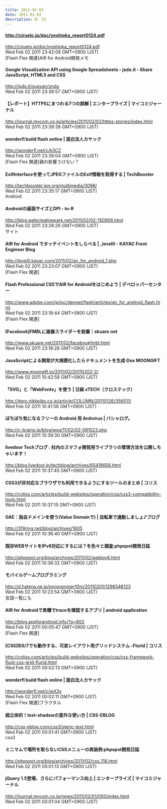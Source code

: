 ```yaml
---
title: 2011-02-02
date: 2011-02-02
description: B! 23
---
```


#### http://ciruelo.jp/doc/yoshioka_report0124.pdf
http://ciruelo.jp/doc/yoshioka_report0124.pdf<br>
Wed Feb 02 2011 23:42:08 GMT+0900 (JST)<br>
[Flash Flex 関連]AIR for Android開発メモ


#### Google Visualization API using Google Spreadsheets - jsdo.it - Share JavaScript, HTML5 and CSS
http://jsdo.it/sugyan/zndu<br>
Wed Feb 02 2011 23:39:57 GMT+0900 (JST)<br>


#### 【レポート】HTTPSにまつわる7つの誤解 | エンタープライズ | マイコミジャーナル
http://journal.mycom.co.jp/articles/2011/02/02/https-stories/index.html<br>
Wed Feb 02 2011 23:39:39 GMT+0900 (JST)<br>


#### wonderfl build flash online | 面白法人カヤック
http://wonderfl.net/c/k3CZ<br>
Wed Feb 02 2011 23:39:04 GMT+0900 (JST)<br>
[Flash Flex 関連]親の影響うけない？


#### ExifInterfaceを使ってJPEGファイルのExif情報を取得する | TechBooster
http://techbooster.jpn.org/multimedia/3098/<br>
Wed Feb 02 2011 23:35:17 GMT+0900 (JST)<br>
Android


#### Androidの画面サイズとDPI - to-R
http://blog.webcreativepark.net/2011/02/02-150906.html<br>
Wed Feb 02 2011 23:26:26 GMT+0900 (JST)<br>
サイト


#### AIR for Android でタッチイベントをしらべる | _level0 - KAYAC Front Engineer Blog
http://level0.kayac.com/2011/02/air_for_android_1.php<br>
Wed Feb 02 2011 23:23:07 GMT+0900 (JST)<br>
[Flash Flex 関連]


#### Flash Professional CS5でAIR for Androidをはじめよう | デベロッパーセンター
http://www.adobe.com/jp/joc/devnet/flash/articles/air_for_android_flash.html<br>
Wed Feb 02 2011 23:18:44 GMT+0900 (JST)<br>
[Flash Flex 関連]


#### [Facebook]FMBLに画像スライダーを設置｜skuare.net
http://www.skuare.net/2011/02/facebookfmbl.html<br>
Wed Feb 02 2011 23:18:28 GMT+0900 (JST)<br>


#### JavaScriptによる開発が大規模化したらドキュメントを生成·Dox MOONGIFT
http://www.moongift.jp/2011/02/20110202-2/<br>
Wed Feb 02 2011 10:42:58 GMT+0900 (JST)<br>


#### 「SVG」と「WebFonts」を使う | 日経 xTECH（クロステック）
http://itpro.nikkeibp.co.jp/article/COLUMN/20110126/356511/<br>
Wed Feb 02 2011 10:41:58 GMT+0900 (JST)<br>


#### ぼちぼち気になるフリーの Android 用 Antivirus | バシャログ。
http://c-brains.jp/blog/wsg/11/02/02-091523.php<br>
Wed Feb 02 2011 10:39:30 GMT+0900 (JST)<br>


#### livedoor Techブログ : 社内のスマフォ開発用ライブラリの管理方法を公開しちゃいます！
http://blog.livedoor.jp/techblog/archives/65418656.html<br>
Wed Feb 02 2011 10:37:45 GMT+0900 (JST)<br>


####   CSS3が非対応なブラウザでも利用できるようにするツールのまとめ | コリス
http://coliss.com/articles/build-websites/operation/css/css3-compatibility-tools.html<br>
Wed Feb 02 2011 10:37:15 GMT+0900 (JST)<br>


#### GAE：独自ドメインを使う(Value Domainで) | 自転車で通勤しましょ♪ブログ
http://319ring.net/blog/archives/1605<br>
Wed Feb 02 2011 10:36:40 GMT+0900 (JST)<br>


#### 既存WEBサイトをIPv6対応にするには？を色々と調査:phpspot開発日誌
http://phpspot.org/blog/archives/2011/02/webipv6.html<br>
Wed Feb 02 2011 10:36:32 GMT+0900 (JST)<br>


#### モバイルゲームプログラミング
http://d.hatena.ne.jp/programmer10m/20110201/1296546123<br>
Wed Feb 02 2011 10:23:54 GMT+0900 (JST)<br>
言語一覧にも


####  AIR for Androidで実機でtraceを確認するアプリ | android application
http://blog.appforandroid.info/?p=602<br>
Wed Feb 02 2011 00:05:47 GMT+0900 (JST)<br>
[Flash Flex 関連]


####   [CSS]IE6/7でも動作する、可変レイアウト用グリッドシステム -Flurid | コリス
http://coliss.com/articles/build-websites/operation/css/css-framework-fluid-css-grid-flurid.html<br>
Wed Feb 02 2011 00:02:13 GMT+0900 (JST)<br>


#### wonderfl build flash online | 面白法人カヤック
http://wonderfl.net/c/wX3y<br>
Wed Feb 02 2011 00:02:11 GMT+0900 (JST)<br>
[Flash Flex 関連]フラクタル


#### 超立体的！text-shadowの意外な使い方 | CSS-EBLOG
http://css-eblog.com/css3/steric-text.html<br>
Wed Feb 02 2011 00:01:41 GMT+0900 (JST)<br>
css3


#### ミニマムで場所を取らないCSSメニューの実装例:phpspot開発日誌
http://phpspot.org/blog/archives/2011/02/css_118.html<br>
Wed Feb 02 2011 00:01:13 GMT+0900 (JST)<br>


#### jQuery 1.5登場、さらにパフォーマンス向上 | エンタープライズ | マイコミジャーナル
http://journal.mycom.co.jp/news/2011/02/01/050/index.html<br>
Wed Feb 02 2011 00:01:04 GMT+0900 (JST)<br>


